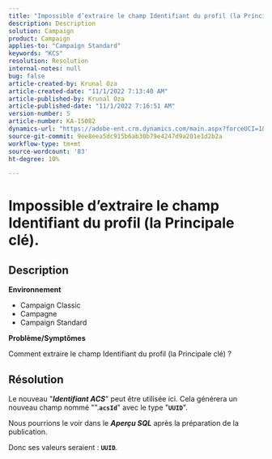 ```yaml
---
title: "Impossible d’extraire le champ Identifiant du profil (la Principale clé)."
description: Description
solution: Campaign
product: Campaign
applies-to: "Campaign Standard"
keywords: "KCS"
resolution: Resolution
internal-notes: null
bug: false
article-created-by: Krunal Oza
article-created-date: "11/1/2022 7:13:40 AM"
article-published-by: Krunal Oza
article-published-date: "11/1/2022 7:16:51 AM"
version-number: 5
article-number: KA-15082
dynamics-url: "https://adobe-ent.crm.dynamics.com/main.aspx?forceUCI=1&pagetype=entityrecord&etn=knowledgearticle&id=a57b73b5-b459-ed11-9561-6045bd0067ea"
source-git-commit: 9ee8eea5dc915b6ab30b79e4247d9a201e1d2b2a
workflow-type: tm+mt
source-wordcount: '83'
ht-degree: 10%

---
```


# Impossible d’extraire le champ Identifiant du profil (la Principale clé).

## Description

<b>Environnement</b>


- Campaign Classic
- Campagne
- Campaign Standard



<b>Problème/Symptômes</b>


Comment extraire le champ Identifiant du profil (la Principale clé) ?


## Résolution


Le nouveau &quot;<b>*Identifiant ACS</b>*&quot; peut être utilisée ici. Cela générera un nouveau champ nommé &quot;&quot;.<b>`acsId`</b>&quot; avec le type &quot;<b>`UUID`</b>&quot;.

Nous pourrions le voir dans le <b>*Aperçu SQL</b>* après la préparation de la publication.

Donc ses valeurs seraient : <b>`UUID`</b>.
